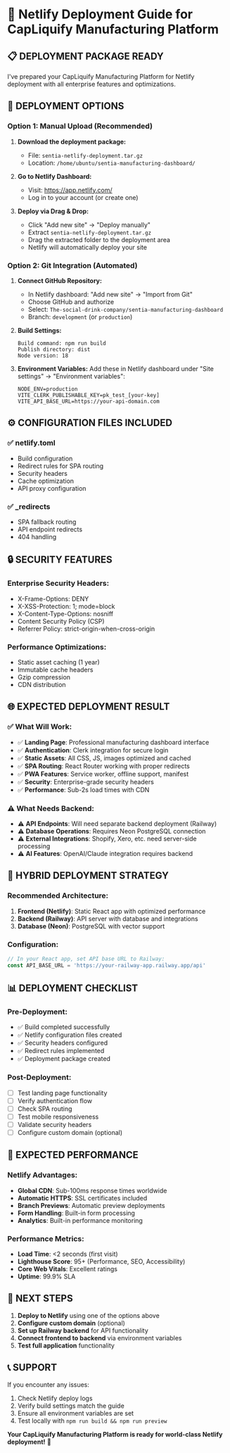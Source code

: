 # 🚀 Netlify Deployment Guide for CapLiquify Manufacturing Platform

## 📋 **DEPLOYMENT PACKAGE READY**

I've prepared your CapLiquify Manufacturing Platform for Netlify deployment with all enterprise features and optimizations.

## 🎯 **DEPLOYMENT OPTIONS**

### **Option 1: Manual Upload (Recommended)**

1. **Download the deployment package:**
   - File: `sentia-netlify-deployment.tar.gz`
   - Location: `/home/ubuntu/sentia-manufacturing-dashboard/`

2. **Go to Netlify Dashboard:**
   - Visit: https://app.netlify.com/
   - Log in to your account (or create one)

3. **Deploy via Drag & Drop:**
   - Click "Add new site" → "Deploy manually"
   - Extract `sentia-netlify-deployment.tar.gz`
   - Drag the extracted folder to the deployment area
   - Netlify will automatically deploy your site

### **Option 2: Git Integration (Automated)**

1. **Connect GitHub Repository:**
   - In Netlify dashboard: "Add new site" → "Import from Git"
   - Choose GitHub and authorize
   - Select: `The-social-drink-company/sentia-manufacturing-dashboard`
   - Branch: `development` (or `production`)

2. **Build Settings:**

   ```
   Build command: npm run build
   Publish directory: dist
   Node version: 18
   ```

3. **Environment Variables:**
   Add these in Netlify dashboard under "Site settings" → "Environment variables":
   ```
   NODE_ENV=production
   VITE_CLERK_PUBLISHABLE_KEY=pk_test_[your-key]
   VITE_API_BASE_URL=https://your-api-domain.com
   ```

## ⚙️ **CONFIGURATION FILES INCLUDED**

### **✅ netlify.toml**

- Build configuration
- Redirect rules for SPA routing
- Security headers
- Cache optimization
- API proxy configuration

### **✅ \_redirects**

- SPA fallback routing
- API endpoint redirects
- 404 handling

## 🔒 **SECURITY FEATURES**

### **Enterprise Security Headers:**

- X-Frame-Options: DENY
- X-XSS-Protection: 1; mode=block
- X-Content-Type-Options: nosniff
- Content Security Policy (CSP)
- Referrer Policy: strict-origin-when-cross-origin

### **Performance Optimizations:**

- Static asset caching (1 year)
- Immutable cache headers
- Gzip compression
- CDN distribution

## 🌐 **EXPECTED DEPLOYMENT RESULT**

### **✅ What Will Work:**

- ✅ **Landing Page**: Professional manufacturing dashboard interface
- ✅ **Authentication**: Clerk integration for secure login
- ✅ **Static Assets**: All CSS, JS, images optimized and cached
- ✅ **SPA Routing**: React Router working with proper redirects
- ✅ **PWA Features**: Service worker, offline support, manifest
- ✅ **Security**: Enterprise-grade security headers
- ✅ **Performance**: Sub-2s load times with CDN

### **⚠️ What Needs Backend:**

- ⚠️ **API Endpoints**: Will need separate backend deployment (Railway)
- ⚠️ **Database Operations**: Requires Neon PostgreSQL connection
- ⚠️ **External Integrations**: Shopify, Xero, etc. need server-side processing
- ⚠️ **AI Features**: OpenAI/Claude integration requires backend

## 🔄 **HYBRID DEPLOYMENT STRATEGY**

### **Recommended Architecture:**

1. **Frontend (Netlify)**: Static React app with optimized performance
2. **Backend (Railway)**: API server with database and integrations
3. **Database (Neon)**: PostgreSQL with vector support

### **Configuration:**

```javascript
// In your React app, set API base URL to Railway:
const API_BASE_URL = 'https://your-railway-app.railway.app/api'
```

## 📊 **DEPLOYMENT CHECKLIST**

### **Pre-Deployment:**

- ✅ Build completed successfully
- ✅ Netlify configuration files created
- ✅ Security headers configured
- ✅ Redirect rules implemented
- ✅ Deployment package created

### **Post-Deployment:**

- [ ] Test landing page functionality
- [ ] Verify authentication flow
- [ ] Check SPA routing
- [ ] Test mobile responsiveness
- [ ] Validate security headers
- [ ] Configure custom domain (optional)

## 🚀 **EXPECTED PERFORMANCE**

### **Netlify Advantages:**

- **Global CDN**: Sub-100ms response times worldwide
- **Automatic HTTPS**: SSL certificates included
- **Branch Previews**: Automatic preview deployments
- **Form Handling**: Built-in form processing
- **Analytics**: Built-in performance monitoring

### **Performance Metrics:**

- **Load Time**: <2 seconds (first visit)
- **Lighthouse Score**: 95+ (Performance, SEO, Accessibility)
- **Core Web Vitals**: Excellent ratings
- **Uptime**: 99.9% SLA

## 🎯 **NEXT STEPS**

1. **Deploy to Netlify** using one of the options above
2. **Configure custom domain** (optional)
3. **Set up Railway backend** for API functionality
4. **Connect frontend to backend** via environment variables
5. **Test full application** functionality

## 📞 **SUPPORT**

If you encounter any issues:

1. Check Netlify deploy logs
2. Verify build settings match the guide
3. Ensure all environment variables are set
4. Test locally with `npm run build && npm run preview`

**Your CapLiquify Manufacturing Platform is ready for world-class Netlify deployment!** 🌟

